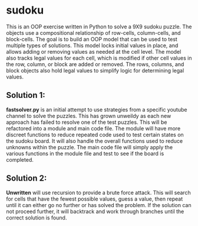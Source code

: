 # sudoku
This is an OOP exercise written in Python to solve a 9X9 sudoku puzzle. The objects use a compositional relationship of row-cells, column-cells, and block-cells. The goal is to build an OOP model that can be used to test multiple types of solutions. This model locks initial values in place, and allows adding or removing values as needed at the cell level. The model also tracks legal values for each cell, which is modified if other cell values in the row, column, or block are added or removed.  The rows, columns, and block objects also hold legal values to simplify logic for determining legal values.

## Solution 1: 
__fastsolver.py__ is an initial attempt to use strategies from a specific youtube channel to solve the puzzles. This has grown unweildy as each new approach has failed to resolve one of the test puzzles. This will be refactored into a module and main code file. The module will have more discreet functions to reduce repeated code used to test certain states on the sudoku board. It will also handle the overall functions used to reduce unknowns within the puzzle.  The main code file will simply apply the various functions in the module file and test to see if the board is completed.

## Solution 2:
__Unwritten__ will use recursion to provide a brute force attack. This will search for cells that have the fewest possible values, guess a value, then repeat until it can either go no further or has solved the problem. If the solution can not proceed further, it will backtrack and work through branches until the correct solution is found.
